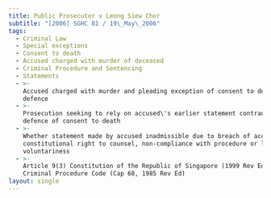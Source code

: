 ```yaml
---
title: Public Prosecutor v Leong Siew Chor
subtitle: "[2006] SGHC 81 / 19\_May\_2006"
tags:
  - Criminal Law
  - Special exceptions
  - Consent to death
  - Accused charged with murder of deceased
  - Criminal Procedure and Sentencing
  - Statements
  - >-
    Accused charged with murder and pleading exception of consent to death as
    defence
  - >-
    Prosecution seeking to rely on accused\'s earlier statement contradicting
    defence of consent to death
  - >-
    Whether statement made by accused inadmissible due to breach of accused\'s
    constitutional right to counsel, non-compliance with procedure or lack of
    voluntariness
  - >-
    Article 9(3) Constitution of the Republic of Singapore (1999 Rev Ed), s 121
    Criminal Procedure Code (Cap 68, 1985 Rev Ed)
layout: single
---
```


